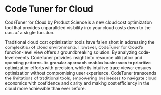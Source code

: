 # Code Tuner for Cloud

CodeTuner for Cloud by Product Science is a new cloud cost optimization tool that provides unparalleled visibility into your cloud costs down to the cost of a single function. 

Traditional cloud cost optimization tools have fallen short in addressing the complexities of cloud environments. However, CodeTuner for Cloud’s function-level view offers a groundbreaking solution. By analyzing code-level events, CodeTuner provides insight into resource utilization and spending patterns. Its granular approach enables businesses to prioritize optimization efforts with precision, while its intuitive trace viewer ensures optimization without compromising user experience. CodeTuner transcends the limitations of traditional tools, empowering businesses to navigate cloud economics with confidence and clarity and making cost efficiency in the cloud more achievable than ever before.

